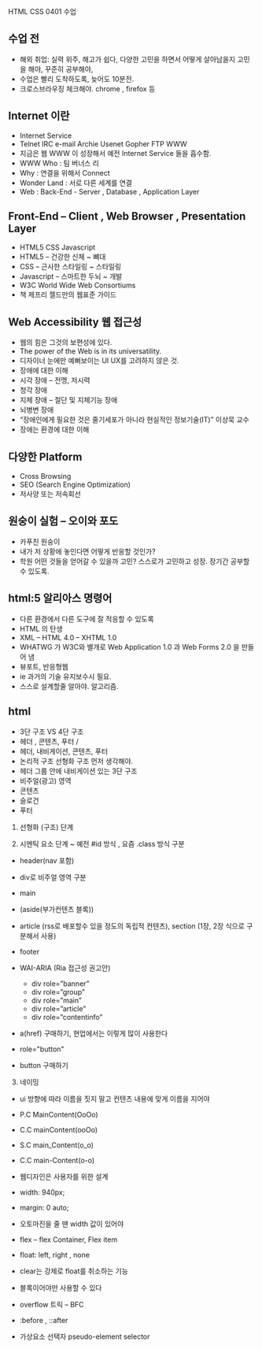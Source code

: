 HTML CSS 0401 수업

## 수업 전
 - 해외 취업: 실력 위주, 해고가 쉽다, 다양한 고민을 하면서 어떻게 살아남을지 고민을 해야, 꾸준히 공부해야, 
 - 수업은 빨리 도착하도록, 늦어도 10분전.
 - 크로스브라우징 체크해야. chrome , firefox 등

 
## Internet 이란
 - Internet Service
 - Telnet IRC e-mail Archie Usenet Gopher FTP WWW
 - 지금은 웹 WWW 이 성장해서 예전 Internet Service 들을 흡수함.
 - WWW Who  : 팀 버너스 리
 - Why : 연결을 위해서 Connect
 - Wonder Land : 서로 다른 세계를 연결
 - Web : Back-End - Server , Database , Application Layer

## Front-End – Client , Web Browser , Presentation Layer 
 - HTML5 CSS Javascript
 - HTML5 – 건강한 신체 ~ 뼈대
 - CSS – 근사한 스타일링 ~ 스타일링
 - Javascript – 스마트한 두뇌 ~ 개발
 - W3C World Wide Web Consortiums
 - 책 제프리 젤드만의 웹표준 가이드

## Web Accessibility 웹 접근성
 - 웹의 힘은 그것의 보편성에 있다.
 - The power of the Web is in its universatility. 
 - 디자이너 눈에만 예뻐보이는 UI UX를 고려하지 않은 것.
 - 장애에 대한 이해
 - 시각 장애 – 전맹, 저시력
 - 청각 장애
 - 지체 장애 – 절단 및 지체기능 장애
 - 뇌병변 장애
 - “장애인에게 필요한 것은 줄기세포가 아니라 현실적인 정보기술(IT)” 이상묵 교수
 - 장애는 환경에 대한 이해

## 다양한 Platform
 - Cross Browsing
 - SEO (Search Engine Optimization)
 - 저사양 또는 저속회선

## 원숭이 실험 – 오이와 포도
 - 카푸친 원숭이
 - 내가 저 상황에 놓인다면 어떻게 반응할 것인가?
 - 학원 어떤 것들을 얻어갈 수 있을까 고민? 스스로가 고민하고 성장. 장기간 공부할 수 있도록.

## html:5 알리아스 명령어
 - 다른 환경에서 다른 도구에 잘 적응할 수 있도록
 - HTML 의 탄생
 - XML – HTML 4.0 – XHTML 1.0
 - WHATWG 가 W3C와 별개로 Web Application 1.0 과 Web Forms 2.0 을 만들어 냄
 - 뷰포트, 반응형웹
 - ie 과거의 기술 유지보수시 필요.
 - 스스로 설계할줄 알아야. 알고리즘.

## html
 - 3단 구조 VS 4단 구조
 - 헤더 , 콘텐츠, 푸터 /
 - 헤더, 내비게이션, 콘텐츠, 푸터
 - 논리적 구조 선형화 구조 먼저 생각해야.
 - 헤더 그룹 안에 내비게이션 있는 3단 구조
 - 비주얼(광고) 영역
 - 콘텐츠
 - 슬로건
 - 푸터
1. 선형화 (구조) 단계

2. 시멘틱 요소 단계 ~ 예전 #id 방식 , 요즘 .class 방식 구분
 - header(nav 포함)
 - div로 비주얼 영역 구분
 - main
 - (aside(부가컨텐츠 블록))
 - article (rss로 배포할수 있을 정도의 독립적 컨텐츠), section (1장, 2장 식으로 구분해서 사용)
 - footer

 - WAI-ARIA (Ria 접근성 권고안)
   - div role=”banner”
   - div role=”group”
   - div role=”main”
   - div role=”article”
   - div role=”contentinfo”

  - a(href) 구매하기, 현업에서는 이렇게 많이 사용한다
  - role="button"
  - button 구매하기

3. 네이밍
 - ui 방향에 따라 이름을 짓지 말고 컨텐츠 내용에 맞게 이름을 지어야
 - P.C MainContent(OoOo)
 - C.C mainContent(ooOo)
 - S.C main_Content(o_o)
 - C.C main-Content(o-o)

 - 웹디자인은 사용자를 위한 설계

 - width: 940px;
 - margin: 0 auto;

 - 오토마진을 줄 땐 width 값이 있어야

 - flex – flex Container, Flex item
 - float: left, right , none
 - clear는 강제로 float를 취소하는 기능
 
 - 블록이어야만 사용할 수 있다
 - overflow 트릭 – BFC
 - :before , ::after
 - 가상요소 선택자 pseudo-element selector

